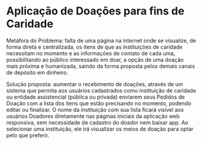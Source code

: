 # Aplicação de Doações para fins de Caridade


Metáfora do Problema: falta de uma página na internet onde se visualize, de forma direta e centralizada,
os itens de que as instituições de caridade necessitam no momento e as informações de contato de cada uma, possibilitando ao público interessado em doar, a opção de uma doação mais próxima e humanizada, saindo da forma proposta pelos demais canais de depósito em dinheiro.

Solução proposta: aumentar o recebimento de doações, através de um sistema que permita aos usuários cadastrados como instituição de caridade ou entidade assistencial (pública ou privada) enviarem seus Pedidos de Doação com a lista dos itens que estão precisando no momento, podendo editar ou finalizar.
O nome da instituição com sua lista ficará visível aos usuários Doadores diretamente nas páginas iniciais da aplicação web responsiva, sem necessidade de cadastro do doador nem baixar app. Ao selecionar uma instituição, ele irá visualizar os meios de doação para optar pelo que preferir.

